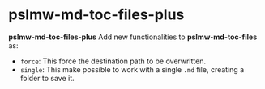 # pslmw-md-toc-files-plus

**pslmw-md-toc-files-plus** Add new functionalities to **pslmw-md-toc-files** as:

* `force`: This force the destination path to be overwritten.
* `single`: This make possible to work with a single `.md` file, creating a folder to save it.